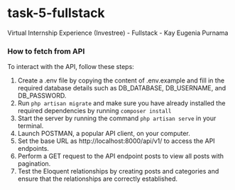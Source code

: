 # task-5-fullstack
Virtual Internship Experience (Investree) - Fullstack - Kay Eugenia Purnama

### How to fetch from API
To interact with the API, follow these steps:

1. Create a .env file by copying the content of .env.example and fill in the required database details such as DB_DATABASE, DB_USERNAME, and DB_PASSWORD.
2. Run `php artisan migrate` and make sure you have already installed the required dependencies by running `composer install`
3. Start the server by running the command `php artisan serve` in your terminal.
4. Launch POSTMAN, a popular API client, on your computer.
5. Set the base URL as http://localhost:8000/api/v1/ to access the API endpoints.
6. Perform a GET request to the API endpoint posts to view all posts with pagination.
7. Test the Eloquent relationships by creating posts and categories and ensure that the relationships are correctly established.
